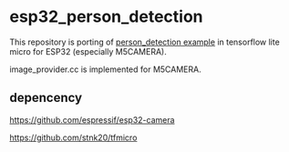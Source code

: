 # esp32_person_detection

This repository is porting of [person_detection example](https://github.com/tensorflow/tensorflow/tree/master/tensorflow/lite/experimental/micro/examples/person_detection
) in tensorflow lite micro for ESP32 (especially M5CAMERA).

image_provider.cc is implemented for M5CAMERA.

## depencency

https://github.com/espressif/esp32-camera

https://github.com/stnk20/tfmicro